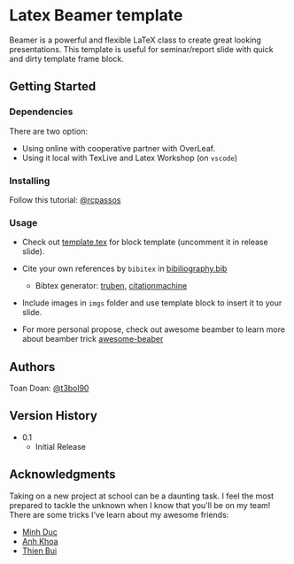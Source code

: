 # Latex Beamer template

Beamer is a powerful and flexible LaTeX class to create great looking presentations. This template is useful for seminar/report slide with quick and dirty template frame block.


## Getting Started

### Dependencies
There are two option:

-   Using online with cooperative partner with OverLeaf.
-   Using it local with TexLive and Latex Workshop (on `vscode`)

### Installing

Follow this tutorial: [@rcpassos](https://medium.com/@rcpassos/writing-latex-documents-in-visual-studio-code-with-latex-workshop-d9af6a6b2815)

### Usage
* Check out [template.tex](./template.tex) for block template (uncomment it in release slide).
* Cite your own references by `bibitex` in [bibiliography.bib](./bibliography.bib)
  * Bibtex generator: [truben](https://truben.no/latex/bibtex/#), [citationmachine](https://www.citationmachine.net/bibtex/cite-a-website)
 
* Include images in `imgs` folder and use template block to insert it to your slide.
* For more personal propose, check out awesome beamber to learn more about beamber trick [awesome-beaber](https://github.com/xinychen/awesome-beamer)




## Authors

Toan Doan: [@t3bol90](https://github.com/t3bol90)

## Version History

* 0.1
    * Initial Release


## Acknowledgments
Taking on a new project at school can be a daunting task. I feel the most prepared to tackle the unknown when I know that you'll be on my team! There are some tricks I've learn about my awesome friends:

* [Minh Duc](https://github.com/kvmduc)
* [Anh Khoa](https://github.com/MachineGun3008)
* [Thien Bui](https://github.com/84436/)